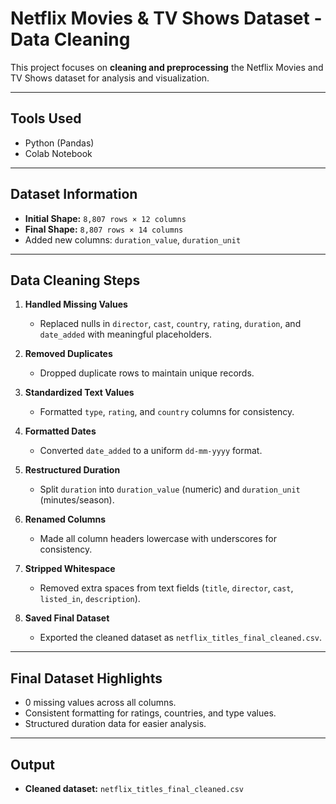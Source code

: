 # Netflix Movies & TV Shows Dataset - Data Cleaning

This project focuses on **cleaning and preprocessing** the Netflix Movies and TV Shows dataset for analysis and visualization.

---

## Tools Used
- Python (Pandas)
- Colab Notebook

---

## Dataset Information
- **Initial Shape:** `8,807 rows × 12 columns`
- **Final Shape:** `8,807 rows × 14 columns`
- Added new columns: `duration_value`, `duration_unit`

---

## Data Cleaning Steps

1. **Handled Missing Values**  
   - Replaced nulls in `director`, `cast`, `country`, `rating`, `duration`, and `date_added` with meaningful placeholders.

2. **Removed Duplicates**  
   - Dropped duplicate rows to maintain unique records.

3. **Standardized Text Values**  
   - Formatted `type`, `rating`, and `country` columns for consistency.

4. **Formatted Dates**  
   - Converted `date_added` to a uniform `dd-mm-yyyy` format.

5. **Restructured Duration**  
   - Split `duration` into `duration_value` (numeric) and `duration_unit` (minutes/season).

6. **Renamed Columns**  
   - Made all column headers lowercase with underscores for consistency.

7. **Stripped Whitespace**  
   - Removed extra spaces from text fields (`title`, `director`, `cast`, `listed_in`, `description`).

8. **Saved Final Dataset**  
   - Exported the cleaned dataset as `netflix_titles_final_cleaned.csv`.

---

## Final Dataset Highlights
- 0 missing values across all columns.
- Consistent formatting for ratings, countries, and type values.
- Structured duration data for easier analysis.

---

## Output
- **Cleaned dataset:** `netflix_titles_final_cleaned.csv`
